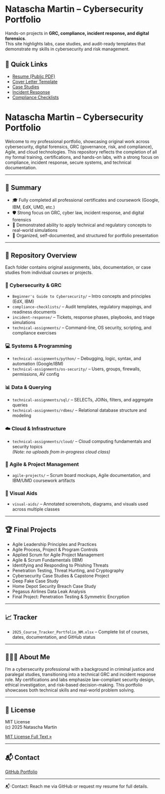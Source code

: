 # Natascha Martin – Cybersecurity Portfolio  
Hands-on projects in **GRC, compliance, incident response, and digital forensics**.  
This site highlights labs, case studies, and audit-ready templates that demonstrate my skills in cybersecurity and risk management.  

## 📂 Quick Links  
- [Resume (Public PDF)](Natascha_Martin_Public_Resume_2025.pdf)  
- [Cover Letter Template](Natascha_Martin_GitHub_Cover_Letter_2025.pdf)  
- [Case Studies](#case-studies)  
- [Incident Response](#incident-response)  
- [Compliance Checklists](#compliance-checklists)  

# **Natascha Martin – Cybersecurity Portfolio**

Welcome to my professional portfolio, showcasing original work across cybersecurity, digital forensics, GRC (governance, risk, and compliance), Agile, and cloud technologies. This repository reflects the completion of all my formal training, certifications, and hands-on labs, with a strong focus on compliance, incident response, secure systems, and technical documentation.

---

## 🔹 Summary

- 🎓 Fully completed all professional certificates and coursework (Google, IBM, EdX, UMD, etc.)
- 🛡️ Strong focus on GRC, cyber law, incident response, and digital forensics
- 🧠 Demonstrated ability to apply technical and regulatory concepts to real-world simulations
- 📂 Organized, self-documented, and structured for portfolio presentation

---

## 📁 Repository Overview

Each folder contains original assignments, labs, documentation, or case studies from individual courses or projects.

### 🔐 Cybersecurity & GRC

- `Beginner's Guide to Cybersecurity/` – Intro concepts and principles (EdX, IBM)
- `compliance-checklists/` – Audit templates, regulatory mappings, and readiness documents
- `incident-response/` – Tickets, response phases, playbooks, and triage simulations
- `technical-assignments/` – Command-line, OS security, scripting, and compliance exercises

### 💻 Systems & Programming

- `technical-assignments/python/` – Debugging, logic, syntax, and automation (Google/IBM)
- `technical-assignments/os-security/` – Users, groups, firewalls, permissions, AV config

### 📊 Data & Querying

- `technical-assignments/sql/` – SELECTs, JOINs, filters, and aggregate queries
- `technical-assignments/rdbms/` – Relational database structure and modeling

### ☁️ Cloud & Infrastructure

- `technical-assignments/cloud/` – Cloud computing fundamentals and security topics  
  *(Note: no uploads from in-progress cloud class)*

### 🚀 Agile & Project Management

- `agile-projects/` – Scrum board mockups, Agile documentation, and IBM/UMD coursework artifacts

### 📎 Visual Aids

- `visual-aids/` – Annotated screenshots, diagrams, and visuals used across multiple classes

---

## 🏆 Final Projects

- Agile Leadership Principles and Practices  
- Agile Process, Project & Program Controls  
- Applied Scrum for Agile Project Management  
- Agile & Scrum Fundamentals (IBM)  
- Identifying and Responding to Phishing Threats  
- Penetration Testing, Threat Hunting, and Cryptography  
- Cybersecurity Case Studies & Capstone Project  
- Deep Fake Case Study  
- Home Depot Security Breach Case Study  
- Pegasus Airlines Data Leak Analysis  
- Final Project: Penetration Testing & Symmetric Encryption  

---

## 📈 Tracker

- `2025_Course_Tracker_Portfolio_NM.xlsx` – Complete list of courses, dates, documentation, and GitHub status

---

## 🙋🏾‍♀️ About Me

I’m a cybersecurity professional with a background in criminal justice and paralegal studies, transitioning into a technical GRC and incident response role. My certifications and labs emphasize law-compliant security design, ethical investigation, and risk-based decision-making. This portfolio showcases both technical skills and real-world problem solving.

---

## 📄 License

MIT License  
(c) 2025 Natascha Martin

[MIT License Full Text »](./LICENSE)

---

## 📬 Contact

[GitHub Portfolio](https://github.com/nataschamartin/Cybersecurity-Portfolio)

---
📬 Contact: Reach me via GitHub or request my resume for full details.  


